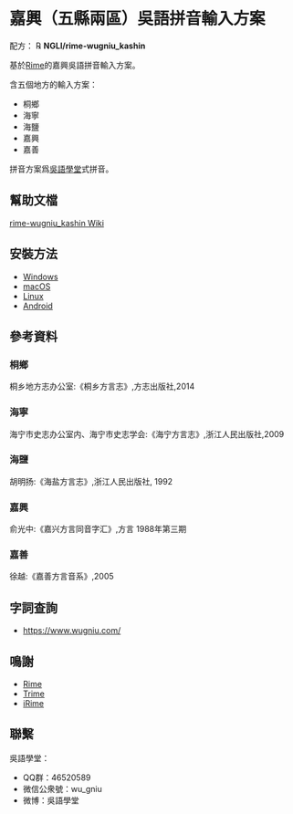 # 嘉興（五縣兩區）吳語拼音輸入方案

配方： ℞ **NGLI/rime-wugniu_kashin**

基於[Rime](https://rime.im/)的嘉興吳語拼音輸入方案。

含五個地方的輸入方案：

- 桐鄉
- 海寧
- 海鹽
- 嘉興
- 嘉善

拼音方案爲[吳語學堂](https://www.wugniu.com/)式拼音。

## 幫助文檔

[rime-wugniu_kashin Wiki](https://github.com/NGLI/rime-wugniu_kashin/wiki)

## 安裝方法

- [Windows](https://ngli.github.io/rime-wugniu/安装方法/Windows.html)
- [macOS](https://ngli.github.io/rime-wugniu/安装方法/macOS.html)
- [Linux](https://ngli.github.io/rime-wugniu/安装方法/Linux.html)
- [Android](https://ngli.github.io/rime-wugniu/安装方法/Android.html)

## 參考資料

### 桐鄉

桐乡地方志办公室:《桐乡方言志》,方志出版社,2014

### 海寧

海宁市史志办公室内、海宁市史志学会:《海宁方言志》,浙江人民出版社,2009

### 海鹽

胡明扬:《海盐方言志》,浙江人民出版社, 1992

### 嘉興

俞光中:《嘉兴方言同音字汇》,方言 1988年第三期

### 嘉善

徐越:《嘉善方言音系》,2005

## 字詞查詢

- https://www.wugniu.com/

## 鳴謝

- [Rime](https://rime.im/)
- [Trime](https://github.com/osfans/trime)
- [iRime](https://github.com/jimmy54/iRime)

## 聯繫

吳語學堂：

- QQ群：46520589
- 微信公衆號：wu_gniu
- 微博：吳語學堂
